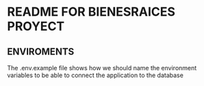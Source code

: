 # README FOR BIENESRAICES PROYECT

## ENVIROMENTS
The .env.example file shows how we should name the environment variables to be able to connect the application to the database
